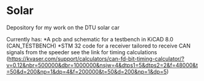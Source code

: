 # Solar
Depository for my work on the DTU solar car

Currently has:
*A pcb and schematic for a testbench in KiCAD 8.0 (CAN_TESTBENCH)
*STM 32 code for a receiver tailored to receive CAN signals from the speeder see the link for timing calculations (https://kvaser.com/support/calculators/can-fd-bit-timing-calculator/?v=0.12&nbr=500000&dbr=1000000&nsjw=4&dtps1=5&dtps2=2&f=48000&t=50&d=200&np=1&dp=4&f=200000&t=50&d=200&np=1&dp=5)
